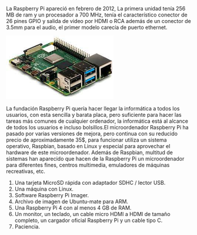   La Raspberry Pi apareció en febrero de 2012,  La primera unidad tenía 256 MB de ram y un procesador a 700 MHz, tenía el característico conector de 26 pines GPIO y salida de        video por HDMI o RCA además de un conector de 3.5mm para el audio, el primer modelo carecía de puerto ethernet.
  
  ![](https://github.com/papuinoook94/Proyectos/blob/main/IMAGENES/raspberry.png)

   La fundación Raspberry Pi quería hacer llegar la informática a todos los usuarios, con esta sencilla y barata placa, pero suficiente para hacer las tareas más comunes de
   cualquier ordenador, la informática está al alcance de todos los usuarios e incluso bolsillos.El microordenador Raspberry Pi ha pasado por varias versiones de mejora, pero
   continua con su reducido precio de aproximadamente 35$, para funcionar utiliza un sistema operativo, Raspbian, basado en Linux y especial para aprovechar el hardware de este
   microordenador. Además de Raspbian, multitud de sistemas han aparecido que hacen de la Raspberry Pi un microordenador para diferentes fines, centros multimedia, emuladores de
   máquinas recreativas, etc.
   
1. Una tarjeta MicroSD rápida con adaptador SDHC / lector USB.
2. Una máquina con Linux.
3. Software Raspberry Pi Imager.
4. Archivo de imagen de Ubuntu-mate para ARM.
5. Una Raspberry Pi 4 con al menos 4 GB de RAM.
6. Un monitor, un teclado, un cable micro HDMI a HDMI de tamaño completo, un cargador oficial Raspberry Pi y un cable tipo C.
7. Paciencia.
